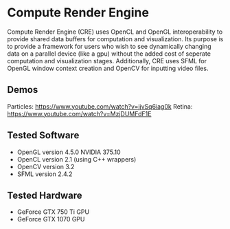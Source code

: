 # Compute Render Engine

Compute Render Engine (CRE) uses OpenCL and OpenGL interoperability to provide shared data buffers for computation and visualization.  Its purpose is to provide a framework for users who wish to see dynamically changing data on a parallel device (like a gpu) without the added cost of seperate computation and visualization stages.  Additionally, CRE uses SFML for OpenGL window context creation and OpenCV for inputting video files.

## Demos
Particles: https://www.youtube.com/watch?v=jjvSq6iag0k
Retina: https://www.youtube.com/watch?v=MzjDUMFdF1E

## Tested Software
- OpenGL version 4.5.0 NVIDIA 375.10
- OpenCL version 2.1 (using C++ wrappers)
- OpenCV version 3.2
- SFML version 2.4.2

## Tested Hardware
- GeForce GTX 750 Ti GPU
- GeForce GTX 1070 GPU
